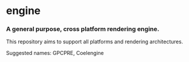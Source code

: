 # engine
### A general purpose, cross platform rendering engine.

This repository aims to support all platforms and rendering architectures.

Suggested names: GPCPRE, Coelengine
